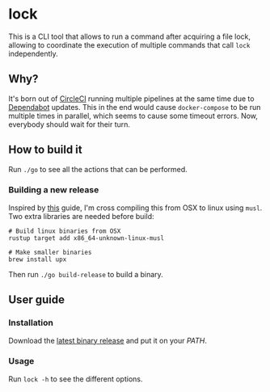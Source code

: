 # lock

This is a CLI tool that allows to run a command after acquiring a file lock, allowing to coordinate the execution of multiple commands that call `lock` independently.

## Why?

It's born out of [CircleCI](https://circleci.com/) running multiple pipelines at the same time due to [Dependabot](https://dependabot.com/) updates. This in the end would cause `docker-compose` to be run multiple times in parallel, which seems to cause some timeout errors. Now, everybody should wait for their turn.

## How to build it

Run `./go` to see all the actions that can be performed.

### Building a new release

Inspired by [this](https://www.andrew-thorburn.com/cross-compiling-a-simple-rust-web-app/) guide, I'm cross compiling this from OSX to linux using `musl`. Two extra libraries are needed before build:

```shell
# Build linux binaries from OSX
rustup target add x86_64-unknown-linux-musl

# Make smaller binaries
brew install upx
```

Then run `./go build-release` to build a binary.

## User guide

### Installation

Download the [latest binary release](./releases) and put it on your _PATH_.

### Usage

Run `lock -h` to see the different options.
